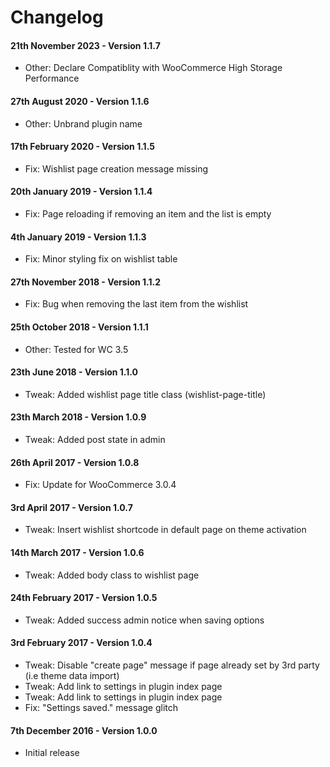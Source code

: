 # Changelog

#### 21th November 2023 - Version 1.1.7

-   Other: Declare Compatiblity with WooCommerce High Storage Performance

#### 27th August 2020 - Version 1.1.6

-   Other: Unbrand plugin name

#### 17th February 2020 - Version 1.1.5

-   Fix: Wishlist page creation message missing

#### 20th January 2019 - Version 1.1.4

-   Fix: Page reloading if removing an item and the list is empty

#### 4th January 2019 - Version 1.1.3

-   Fix: Minor styling fix on wishlist table

#### 27th November 2018 - Version 1.1.2

-   Fix: Bug when removing the last item from the wishlist

#### 25th October 2018 - Version 1.1.1

-   Other: Tested for WC 3.5

#### 23th June 2018 - Version 1.1.0

-   Tweak: Added wishlist page title class (wishlist-page-title)

#### 23th March 2018 - Version 1.0.9

-   Tweak: Added post state in admin

#### 26th April 2017 - Version 1.0.8

-   Fix: Update for WooCommerce 3.0.4

#### 3rd April 2017 - Version 1.0.7

-   Tweak: Insert wishlist shortcode in default page on theme activation

#### 14th March 2017 - Version 1.0.6

-   Tweak: Added body class to wishlist page

#### 24th February 2017 - Version 1.0.5

-   Tweak: Added success admin notice when saving options

#### 3rd February 2017 - Version 1.0.4

-   Tweak: Disable "create page" message if page already set by 3rd party (i.e theme data import)
-   Tweak: Add link to settings in plugin index page
-   Tweak: Add link to settings in plugin index page
-   Fix: "Settings saved." message glitch

#### 7th December 2016 - Version 1.0.0

-   Initial release
